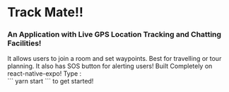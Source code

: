 # Track Mate!!
<h3>An Application with Live GPS Location Tracking and Chatting Facilities!</h3>
It allows users to join a room and set waypoints. Best for travelling or tour planning.
It also has SOS button for alerting users!
Built Completely on react-native-expo! 
Type :<br/>
```
yarn start
```
to get started!<br/>
